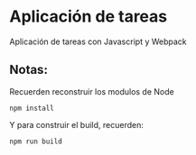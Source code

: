 # Aplicación  de tareas

Aplicación  de tareas con Javascript y Webpack

## Notas:

Recuerden reconstruir los modulos de Node

```
npm install
```

Y para construir el build, recuerden: 

```
npm run build
```